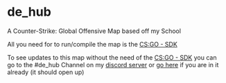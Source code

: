 # de_hub
A Counter-Strike: Global Offensive Map based off my School

All you need for to run/compile the map is the [CS:GO - SDK](https://developer.valvesoftware.com/wiki/Counter-Strike:_Global_Offensive_Authoring_Tools)

To see updates to this map without the need of the [CS:GO - SDK](https://developer.valvesoftware.com/wiki/Counter-Strike:_Global_Offensive_Authoring_Tools) you can go to the #de_hub Channel on my [discord server](https://jyles.club?discord) or [go here](http://discordapp.com/channels/358228594918555658/661482433744732200) if you are in it already (it should open up)
